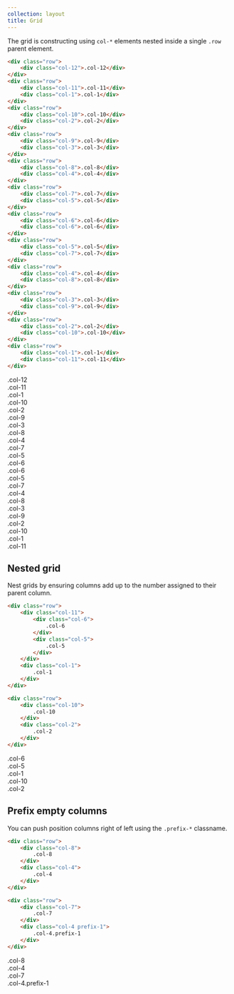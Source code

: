 ```yaml
---
collection: layout
title: Grid
---
```


The grid is constructing using `col-*` elements nested inside a single `.row` parent element.

```html
<div class="row">
    <div class="col-12">.col-12</div>
</div>
<div class="row">
    <div class="col-11">.col-11</div>
    <div class="col-1">.col-1</div>
</div>
<div class="row">
    <div class="col-10">.col-10</div>
    <div class="col-2">.col-2</div>
</div>
<div class="row">
    <div class="col-9">.col-9</div>
    <div class="col-3">.col-3</div>
</div>
<div class="row">
    <div class="col-8">.col-8</div>
    <div class="col-4">.col-4</div>
</div>
<div class="row">
    <div class="col-7">.col-7</div>
    <div class="col-5">.col-5</div>
</div>
<div class="row">
    <div class="col-6">.col-6</div>
    <div class="col-6">.col-6</div>
</div>
<div class="row">
    <div class="col-5">.col-5</div>
    <div class="col-7">.col-7</div>
</div>
<div class="row">
    <div class="col-4">.col-4</div>
    <div class="col-8">.col-8</div>
</div>
<div class="row">
    <div class="col-3">.col-3</div>
    <div class="col-9">.col-9</div>
</div>
<div class="row">
    <div class="col-2">.col-2</div>
    <div class="col-10">.col-10</div>
</div>
<div class="row">
    <div class="col-1">.col-1</div>
    <div class="col-11">.col-11</div>
</div>
```

<div class="grid_outline">
    <div class="row">
        <div class="col-12">
            <span>.col-12</span>
        </div>
    </div>
    <div class="row">
        <div class="col-11">
            <span>.col-11</span>
        </div>
        <div class="col-1">
            <span>.col-1</span>
        </div>
    </div>
    <div class="row">
        <div class="col-10">
            <span>.col-10</span>
        </div>
        <div class="col-2">
            <span>.col-2</span>
        </div>
    </div>
    <div class="row">
        <div class="col-9">
            <span>.col-9</span>
        </div>
        <div class="col-3">
            <span>.col-3</span>
        </div>
    </div>
    <div class="row">
        <div class="col-8">
            <span>.col-8</span>
        </div>
        <div class="col-4">
            <span>.col-4</span>
        </div>
    </div>
    <div class="row">
        <div class="col-7">
            <span>.col-7</span>
        </div>
        <div class="col-5">
            <span>.col-5</span>
        </div>
    </div>
    <div class="row">
        <div class="col-6">
            <span>.col-6</span>
        </div>
        <div class="col-6">
            <span>.col-6</span>
        </div>
    </div>
    <div class="row">
        <div class="col-5">
            <span>.col-5</span>
        </div>
        <div class="col-7">
            <span>.col-7</span>
        </div>
    </div>
    <div class="row">
        <div class="col-4">
            <span>.col-4</span>
        </div>
        <div class="col-8">
            <span>.col-8</span>
        </div>
    </div>
    <div class="row">
        <div class="col-3">
            <span>.col-3</span>
        </div>
        <div class="col-9">
            <span>.col-9</span>
        </div>
    </div>
    <div class="row">
        <div class="col-2">
            <span>.col-2</span>
        </div>
        <div class="col-10">
            <span>.col-10</span>
        </div>
    </div>
    <div class="row">
        <div class="col-1">
            <span>.col-1</span>
        </div>
        <div class="col-11">
            <span>.col-11</span>
        </div>
    </div>
</div>

## Nested grid

Nest grids by ensuring columns add up to the number assigned to their parent column.

```html
<div class="row">
    <div class="col-11">
        <div class="col-6">
            .col-6
        </div>
        <div class="col-5">
            .col-5
        </div>
    </div>
    <div class="col-1">
        .col-1
    </div>
</div>

<div class="row">
    <div class="col-10">
        .col-10
    </div>
    <div class="col-2">
        .col-2
    </div>
</div>
```


<div class="grid_outline">
    <div class="row">
        <div class="col-11">
            <span>
                <div class="col-6">
                    <span>.col-6</span>
                </div>
                <div class="col-5">
                    <span>.col-5</span>
                </div>
            </span>
        </div>
        <div class="col-1">
            <span>.col-1</span>
        </div>
    </div>
    <div class="row">
        <div class="col-10">
            <span>.col-10</span>
        </div>
        <div class="col-2">
            <span>.col-2</span>
        </div>
    </div>
</div>

## Prefix empty columns

You can push position columns right of left using the `.prefix-*` classname.

```html
<div class="row">
    <div class="col-8">
        .col-8
    </div>
    <div class="col-4">
        .col-4
    </div>
</div>

<div class="row">
    <div class="col-7">
        .col-7
    </div>
    <div class="col-4 prefix-1">
        .col-4.prefix-1
    </div>
</div>
```

<div class="grid_outline">
    <div class="row">
      <div class="col-8">
        <span>.col-8</span>
      </div>
      <div class="col-4">
        <span>.col-4</span>
      </div>
    </div>
    <div class="row">
        <div class="col-7">
            <span>.col-7</span>
        </div>
        <div class="col-4 prefix-1">
            <span>.col-4.prefix-1</span>
        </div>
    </div>
</div>
